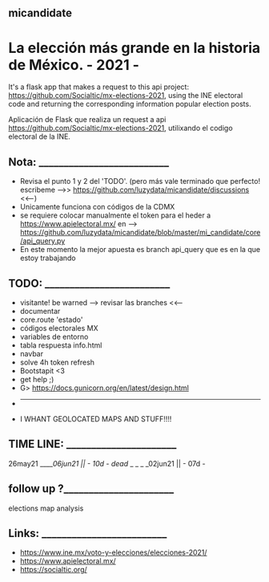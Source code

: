 ## micandidate

# La elección más grande en la historia de México. - 2021 -


It's a flask app that makes a request to this api project: https://github.com/Socialtic/mx-elections-2021, using the INE electoral code and returning the corresponding information popular election posts.


Aplicación de Flask que realiza un request a api https://github.com/Socialtic/mx-elections-2021, utilixando el codigo electoral de la INE.

## Nota: __________________________
 - Revisa el punto 1 y 2 del 'TODO'. (pero más vale terminado que perfecto! escribeme -->> https://github.com/luzydata/micandidate/discussions <<--)
 - Unicamente funciona con códigos de la CDMX
 - se requiere colocar manualmente el token para el heder a https://www.apielectoral.mx/ en --> https://github.com/luzydata/micandidate/blob/master/mi_candidate/core/api_query.py
 - En este momento la mejor apuesta es branch api_query que es en la que estoy trabajando

## TODO:  _________________________
 - visitante! be warned --> revisar las branches <<--
 - documentar
 - core.route 'estado'
 - códigos electorales MX
 - variables de entorno 
 - tabla respuesta info.html
 - navbar
 - solve 4h token refresh
 - Bootstapit <3
 - get help ;)
 - G> https://docs.gunicorn.org/en/latest/design.html 
 - _________________________________
 - I WHANT GEOLOCATED MAPS AND STUFF!!!!

## TIME LINE: ______________________
26may21 _____06jun21 || - 10d -
dead_ _ _ _ _02jun21 || - 07d -

## follow up ?______________________
elections map analysis

## Links: _________________________
 - https://www.ine.mx/voto-y-elecciones/elecciones-2021/
 - https://www.apielectoral.mx/
 - https://socialtic.org/

